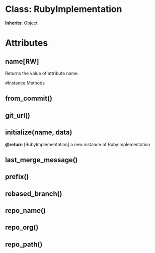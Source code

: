 # Class: RubyImplementation
**Inherits:** Object
    



# Attributes
## name[RW] [](#attribute-i-name)
Returns the value of attribute name.


#Instance Methods
## from_commit() [](#method-i-from_commit)

## git_url() [](#method-i-git_url)

## initialize(name, data) [](#method-i-initialize)

**@return** [RubyImplementation] a new instance of RubyImplementation

## last_merge_message() [](#method-i-last_merge_message)

## prefix() [](#method-i-prefix)

## rebased_branch() [](#method-i-rebased_branch)

## repo_name() [](#method-i-repo_name)

## repo_org() [](#method-i-repo_org)

## repo_path() [](#method-i-repo_path)

